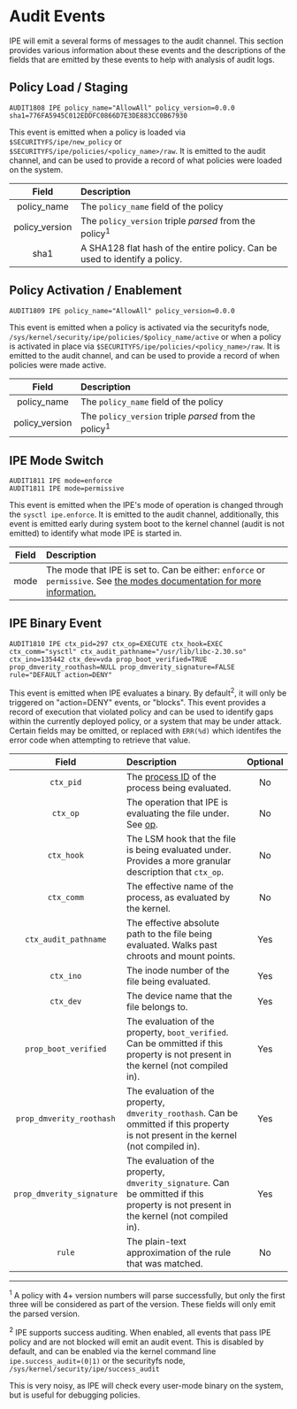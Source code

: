 # Audit Events

IPE will emit a several forms of messages to the audit channel. This section
provides various information about these events and the descriptions of the
fields that are emitted by these events to help with analysis of audit logs.

## Policy Load / Staging

```auditd
AUDIT1808 IPE policy_name="AllowAll" policy_version=0.0.0 sha1=776FA5945C012EDDFC0866D7E3DE883CC0B67930
```

This event is emitted when a policy is loaded via `$SECURITYFS/ipe/new_policy`
or `$SECURITYFS/ipe/policies/<policy_name>/raw`. It is emitted to the audit
channel, and can be used to provide a record of what policies were loaded
on the system.

| Field		| Description	|
|:-------------:|:--------------|
| policy_name	| The `policy_name` field of the policy|
| policy_version| The `policy_version` triple _parsed_ from the policy<sup>1</sup>|
| sha1		| A SHA128 flat hash of the entire policy. Can be used to identify a policy.|

## Policy Activation / Enablement

```auditd
AUDIT1809 IPE policy_name="AllowAll" policy_version=0.0.0
```

This event is emitted when a policy is activated via the securityfs node,
`/sys/kernel/security/ipe/policies/$policy_name/active`
or when a policy is activated in place via
`$SECURITYFS/ipe/policies/<policy_name>/raw`. It is emitted to the audit
channel, and can be used to provide a record of when policies were made active.

| Field		| Description	|
|:-------------:|:--------------|
| policy_name	| The `policy_name` field of the policy|
| policy_version| The `policy_version` triple _parsed_ from the policy<sup>1</sup>|

## IPE Mode Switch

```auditd
AUDIT1811 IPE mode=enforce
AUDIT1811 IPE mode=permissive
```

This event is emitted when the IPE's mode of operation is changed through the `sysctl
ipe.enforce`. It is emitted to the audit channel, additionally, this event is emitted
early during system boot to the kernel channel (audit is not emitted) to identify
what mode IPE is started in.

| Field		| Description	|
|:-------------:|:--------------|
| mode	| The mode that IPE is set to. Can be either: `enforce` or `permissive`. See [the modes documentation for more information.](./index.md#modes) |

## IPE Binary Event

```auditd
AUDIT1810 IPE ctx_pid=297 ctx_op=EXECUTE ctx_hook=EXEC ctx_comm="sysctl" ctx_audit_pathname="/usr/lib/libc-2.30.so" ctx_ino=135442 ctx_dev=vda prop_boot_verified=TRUE prop_dmverity_roothash=NULL prop_dmverity_signature=FALSE rule="DEFAULT action=DENY"
```

This event is emitted when IPE evaluates a binary. By default<sup>2</sup>, 
it will only be triggered on "action=DENY" events, or "blocks". This event
provides a record of execution that violated policy and can be used to identify
gaps within the currently deployed policy, or a system that may be
under attack. Certain fields may be omitted, or replaced with `ERR(%d)`
which identifes the error code when attempting to retrieve that value.

| Field				| Description	| Optional	|
|:-----------------------------:|:--------------|:-------------:|
|`ctx_pid`|The [process ID](https://en.wikipedia.org/wiki/Process_identifier) of the process being evaluated.|No|
|`ctx_op`|The operation that IPE is evaluating the file under. See [op](properties.md#op).|No|
|`ctx_hook`|The LSM hook that the file is being evaluated under. Provides a more granular description that `ctx_op`.|	No	|
|`ctx_comm`|The effective name of the process, as evaluated by the kernel.|	No	|
|`ctx_audit_pathname`|The effective absolute path to the file being evaluated. Walks past chroots and mount points.|	Yes	|
|`ctx_ino`|The inode number of the file being evaluated.|	Yes	|
|`ctx_dev`|The device name that the file belongs to.|	Yes	|
|`prop_boot_verified`|The evaluation of the property, `boot_verified`. Can be ommitted if this property is not present in the kernel (not compiled in).|	Yes	|
|`prop_dmverity_roothash`|The evaluation of the property, `dmverity_roothash`. Can be ommitted if this property is not present in the kernel (not compiled in).|	Yes	|
|`prop_dmverity_signature`|The evaluation of the property, `dmverity_signature`. Can be ommitted if this property is not present in the kernel (not compiled in).|	Yes	|
|`rule`|The plain-text approximation of the rule that was matched.|	No	|


---

<sup>1</sup> A policy with 4+ version numbers will parse successfully, but
only the first three will be considered as part of the version. These fields
will only emit the parsed version.


<sup>2</sup> IPE supports success auditing. When enabled, all events that pass IPE 
policy and are not blocked will emit an audit event. This is disabled by 
default, and can be enabled via the kernel command line
`ipe.success_audit=(0|1)` or the securityfs node, `/sys/kernel/security/ipe/success_audit`

This is very noisy, as IPE will check every user-mode binary on the system,
but is useful for debugging policies.
